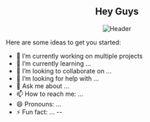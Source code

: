 
<div align="center">
  
## Hey Guys

![Header](https://github.com/Natcol05/Natcol05/blob/eaf81b9f590b923468816025915b9949af1596df/Welcome.gif)

</div>

Here are some ideas to get you started:

- 🔭 I’m currently working on multiple projects
- 🌱 I’m currently learning ...
- 👯 I’m looking to collaborate on ...
- 🤔 I’m looking for help with ...
- 💬 Ask me about ...
- 📫 How to reach me: ...
- 😄 Pronouns: ...
- ⚡ Fun fact: ...
--


